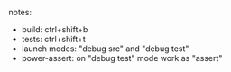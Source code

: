 notes:
 * build: ctrl+shift+b
 * tests: ctrl+shift+t
 * launch modes: "debug src" and "debug test"
 * power-assert: on "debug test" mode work as "assert"
